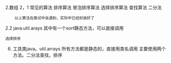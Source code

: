 2.数组
2，1 常见的算法
    排序算法
        冒泡排序算法
        选择排序算法
     查找算法
        二分法
        
        以上算法在面试中会遇到，实际中已经封装好了
2.2 java.util.arays
    其中有一个sort静态方法，可以直接调用
    
    选择排序
    
6. 工具类java。util.arrays
所有方法都是静态的，直接用类名调用
主要使用两个方法。二分法查找，排序
